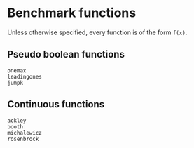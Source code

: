 # Benchmark functions

Unless otherwise specified, every function is of the form ``f(x)``.

## Pseudo boolean functions

```@docs
onemax
leadingones
jumpk
```

## Continuous functions

```@docs
ackley
booth
michalewicz
rosenbrock
```
